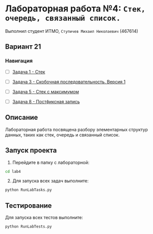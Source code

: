 # Лабораторная работа №4: `Стек, очередь, связанный список.`
Выполнил студент ИТМО, `Ступичев Михаил Николаевич` (467614)

## Вариант 21
### Навигация

- [ ] [Задача 1 - Стек](task1)
- [ ] [Задача 3 - Скобочная последовательность. Версия 1](task3)
- [ ] [Задача 5 - Стек с максимумом](task5)
- [ ] [Задача 8 - Постфиксная запись](task8)


## Описание
Лабораторная работа посвящена разбору элементарных структур данных, таких как стек, очередь и связанный список.

## Запуск проекта
1. Перейдите в папку с лабораторной:
```bash
cd lab4
```

2. Для запуска всех задач выполните:
```bash
python RunLabTasks.py
```


## Тестирование
Для запуска всех тестов выполните:
```bash
python RunLabTests.py
```